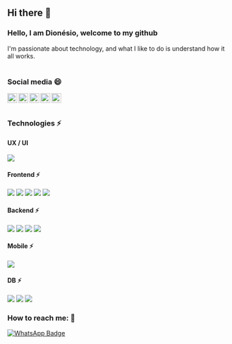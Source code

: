 ## Hi there 👋

<!--
**DionesioJr/dionesiojr** is a ✨ _special_ ✨ repository because its `README.md` (this file) appears on your GitHub profile.

Here are some ideas to get you started:

- 🔭 I’m currently working on ...
- 🌱 I’m currently learning ...
- 👯 I’m looking to collaborate on ...
- 🤔 I’m looking for help with ...
- 💬 Ask me about ...
- 📫 How to reach me: ...
- 😄 Pronouns: ...
- ⚡ Fun fact: ...
-->

### Hello, I am Dionésio, welcome to my github

I'm passionate about technology, and what I like to do is understand how it all works.
<br>
<br>

### Social media 😄

<a href="https://twitter.com/dionesiojr">
  <img align="left" alt="Dionésio Twitter" width="22px" src="https://cdn.jsdelivr.net/npm/simple-icons@v3/icons/twitter.svg" />
</a>
<a href="https://www.linkedin.com/in/dionesiojr/">
  <img align="left" alt="Dionésio Linkedin" width="22px" src="https://cdn.jsdelivr.net/npm/simple-icons@v3/icons/linkedin.svg" />
</a>
<a href="https://github.com/dionesiojr">
  <img align="left" alt="Dionésio Github" width="22px" src="https://cdn.jsdelivr.net/npm/simple-icons@v3/icons/github.svg" />
</a>
<a href="https://www.instagram.com/dionesiojr/">
  <img align="left" alt="Dionésio Instagram" width="22px" src="https://cdn.jsdelivr.net/npm/simple-icons@v3/icons/instagram.svg" />
</a>
<a href="tg://resolve?domain=dionesiojr/">
  <img align="left" alt="Dionésio Telegram" width="22px" src="https://cdn.jsdelivr.net/npm/simple-icons@v3/icons/telegram.svg" />
</a>
<br>
<br>

### Technologies ⚡

#### UX / UI
<div text-align="justify">
<img src="https://img.shields.io/badge/Figima-9D56F7?style=for-the-badge&logo=figima&logoColor=fff&labelColor=9D56F7" />
</div>

#### Frontend ⚡
<div text-align="justify">
<img src="https://img.shields.io/badge/html%205-orange?style=for-the-badge&logo=html5&logoColor=fff&labelColor=orange" />
<img src="https://img.shields.io/badge/CSS%203-5188FE?style=for-the-badge&logo=css3&logoColor=fff&labelColor=5188FE" />
<img src="https://img.shields.io/badge/Js-FFDC0B?style=for-the-badge&logo=javascript&logoColor=fff&labelColor=FFDC0B" />
<img src="https://img.shields.io/badge/Bootstrap-6C1FFF?style=for-the-badge&logo=bootstrap&logoColor=fff&labelColor=6C1FFF" />
<img src="https://img.shields.io/badge/UIkit-blue?style=for-the-badge&logo=uikit&logoColor=fff&labelColor=blue" />
</div>

#### Backend ⚡

<div text-align="justify">
<img src="https://img.shields.io/badge/PHP-7377AD?style=for-the-badge&logo=php&logoColor=fff&labelColor=7377AD" />
<img src="https://img.shields.io/badge/Nodejs-1FC41A?style=for-the-badge&logo=nodejs&logoColor=fff&labelColor=1FC41A" />
<img src="https://img.shields.io/badge/laravel-EC615C?style=for-the-badge&logo=laravel&logoColor=fff&labelColor=EC615C" />
<img src="https://img.shields.io/badge/Phyton-356FA0?style=for-the-badge&logo=phyton&logoColor=fff&labelColor=F7C73E" />
</div>

#### Mobile ⚡

<div text-align="justify">
<img src="https://img.shields.io/badge/Flutter-6b89ff?style=for-the-badge&logo=flutter&logoColor=fff&labelColor=6b89ff" />
</div>

#### DB ⚡

<div text-align="justify">
<img src="https://img.shields.io/badge/MariaDB-012A62?style=for-the-badge&logo=mariadb&logoColor=fff&labelColor=012A62" />
<img src="https://img.shields.io/badge/PostgreSQL-31648C?style=for-the-badge&logo=postgresql&logoColor=fff&labelColor=31648C" />
<img src="https://img.shields.io/badge/MongoDB-22A357?style=for-the-badge&logo=mongodb&logoColor=fff&labelColor=22A357" />
  
  
  
</div>


### How to reach me: 🔭
[![WhatsApp Badge](https://img.shields.io/badge/WhatsApp-13d627?style=for-the-badge&logo=WhatsApp&logoColor=fff&labelColor=13d627)](https://api.whatsapp.com/send?phone=5581984338266&text=Oi%20Dion%C3%A9sio,%20meu%20nome%20%C3%A9)

